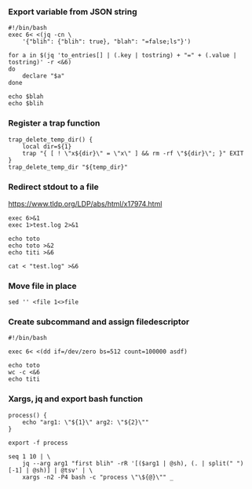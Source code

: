 ### Export variable from JSON string

```
#!/bin/bash
exec 6< <(jq -cn \
    '{"blih": {"blih": true}, "blah": "=false;ls"}')

for a in $(jq 'to_entries[] | (.key | tostring) + "=" + (.value | tostring)' -r <&6)
do
	declare "$a"
done

echo $blah
echo $blih
```

### Register a trap function
```
trap_delete_temp_dir() {
	local dir=${1}
	trap "{ [ ! \"x${dir}\" = \"x\" ] && rm -rf \"${dir}\"; }" EXIT
}
trap_delete_temp_dir "${temp_dir}"
```

### Redirect stdout to a file

https://www.tldp.org/LDP/abs/html/x17974.html

```
exec 6>&1
exec 1>test.log 2>&1

echo toto
echo toto >&2
echo titi >&6

cat < "test.log" >&6
```

### Move file in place

```
sed '' <file 1<>file
```

### Create subcommand and assign filedescriptor

```
#!/bin/bash

exec 6< <(dd if=/dev/zero bs=512 count=100000 asdf)

echo toto
wc -c <&6
echo titi
```

### Xargs, jq and export bash function

```
process() {
	echo "arg1: \"${1}\" arg2: \"${2}\""
}

export -f process

seq 1 10 | \
	jq --arg arg1 "first blih" -rR '[($arg1 | @sh), (. | split(" ")[-1] | @sh)] | @tsv' | \
	xargs -n2 -P4 bash -c "process \"\${@}\"" _

```
